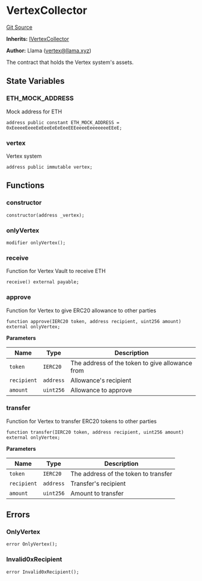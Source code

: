 # VertexCollector
[Git Source](https://github.com/llama-community/vertex-v1/blob/1010800eca40d89a7523a4694106df66636f891a/src/vault/VertexCollector.sol)

**Inherits:**
[IVertexCollector](/src/vault/IVertexCollector.sol/contract.IVertexCollector.md)

**Author:**
Llama (vertex@llama.xyz)

The contract that holds the Vertex system's assets.


## State Variables
### ETH_MOCK_ADDRESS
Mock address for ETH


```solidity
address public constant ETH_MOCK_ADDRESS = 0xEeeeeEeeeEeEeeEeEeEeeEEEeeeeEeeeeeeeEEeE;
```


### vertex
Vertex system


```solidity
address public immutable vertex;
```


## Functions
### constructor


```solidity
constructor(address _vertex);
```

### onlyVertex


```solidity
modifier onlyVertex();
```

### receive

Function for Vertex Vault to receive ETH


```solidity
receive() external payable;
```

### approve

Function for Vertex to give ERC20 allowance to other parties


```solidity
function approve(IERC20 token, address recipient, uint256 amount) external onlyVertex;
```
**Parameters**

|Name|Type|Description|
|----|----|-----------|
|`token`|`IERC20`|The address of the token to give allowance from|
|`recipient`|`address`|Allowance's recipient|
|`amount`|`uint256`|Allowance to approve|


### transfer

Function for Vertex to transfer ERC20 tokens to other parties


```solidity
function transfer(IERC20 token, address recipient, uint256 amount) external onlyVertex;
```
**Parameters**

|Name|Type|Description|
|----|----|-----------|
|`token`|`IERC20`|The address of the token to transfer|
|`recipient`|`address`|Transfer's recipient|
|`amount`|`uint256`|Amount to transfer|


## Errors
### OnlyVertex

```solidity
error OnlyVertex();
```

### Invalid0xRecipient

```solidity
error Invalid0xRecipient();
```

